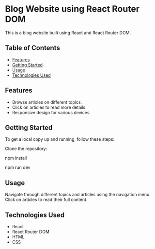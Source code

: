 # Blog Website using React Router DOM

This is a blog website built using React and React Router DOM.

## Table of Contents

- [Features](#features)
- [Getting Started](#getting-started)
- [Usage](#usage)
- [Technologies Used](#technologies-used)

## Features

- Browse articles on different topics.
- Click on articles to read more details.
- Responsive design for various devices.

## Getting Started

To get a local copy up and running, follow these steps:

Clone the repository:

npm install

npm run dev

## Usage

Navigate through different topics and articles using the navigation menu. Click on articles to read their full content.

## Technologies Used

- React
- React Router DOM
- HTML
- CSS
